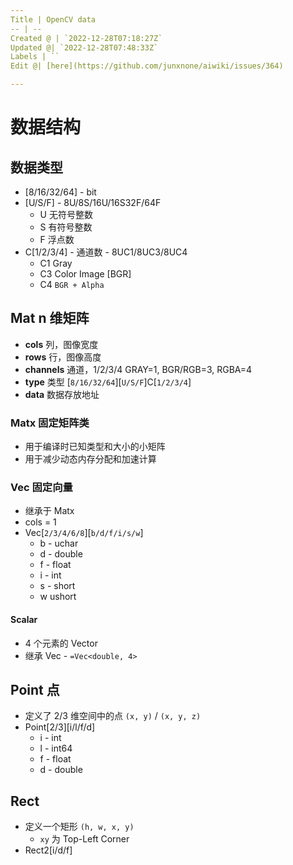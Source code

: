 ```yaml
---
Title | OpenCV data
-- | --
Created @ | `2022-12-28T07:18:27Z`
Updated @| `2022-12-28T07:48:33Z`
Labels | ``
Edit @| [here](https://github.com/junxnone/aiwiki/issues/364)

---
```

# 数据结构

## 数据类型

- [8/16/32/64] - bit
- [U/S/F] - 8U/8S/16U/16S32F/64F
  - U 无符号整数
  - S 有符号整数
  - F 浮点数
- C[1/2/3/4] - 通道数 - 8UC1/8UC3/8UC4
  - C1 Gray
  - C3 Color Image [BGR]
  - C4 `BGR + Alpha`



## Mat  n 维矩阵

- **cols** 列，图像宽度
- **rows** 行，图像高度
- **channels** 通道，1/2/3/4 GRAY=1, BGR/RGB=3, RGBA=4
- **type** 类型 [`8/16/32/64`][`U/S/F`]C[`1/2/3/4`]
- **data** 数据存放地址

### Matx  固定矩阵类

- 用于编译时已知类型和大小的小矩阵
- 用于减少动态内存分配和加速计算

### Vec 固定向量


- 继承于 Matx
- cols = 1
- Vec[`2/3/4/6/8`][`b/d/f/i/s/w`]
  - b - uchar
  - d - double
  - f - float
  - i - int
  - s - short
  - w ushort

#### Scalar

- 4 个元素的 Vector
- 继承 Vec  - `=Vec<double, 4>`


## Point 点

- 定义了 2/3 维空间中的点 `(x, y)` / `(x, y, z)`
- Point[2/3][i/l/f/d]
  - i - int
  - l - int64
  - f - float
  - d - double


## Rect

- 定义一个矩形 `(h, w, x, y)` 
  - `xy` 为 Top-Left Corner
- Rect2[i/d/f]

